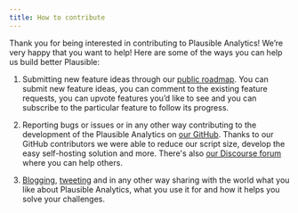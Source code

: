 ```yaml
---
title: How to contribute
---
```


Thank you for being interested in contributing to Plausible Analytics! We’re very happy that you want to help! Here are some of the ways you can help us build better Plausible:

1. Submitting new feature ideas through our [public roadmap](https://github.com/plausible/analytics/issues?q=is%3Aopen+is%3Aissue+label%3A%22on+the+roadmap%22+sort%3Areactions-%2B1-desc). You can submit new feature ideas, you can comment to the existing feature requests, you can upvote features you’d like to see and you can subscribe to the particular feature to follow its progress.

2. Reporting bugs or issues or in any other way contributing to the development of the Plausible Analytics on [our GitHub](https://github.com/plausible/analytics/issues). Thanks to our GitHub contributors we were able to reduce our script size, develop the easy self-hosting solution and more. There's also [our Discourse forum](https://plausible.discourse.group/) where you can help others.

3. [Blogging](plausible-analytics-reviews.md), [tweeting](https://twitter.com/plausiblehq) and in any other way sharing with the world what you like about Plausible Analytics, what you use it for and how it helps you solve your challenges.
